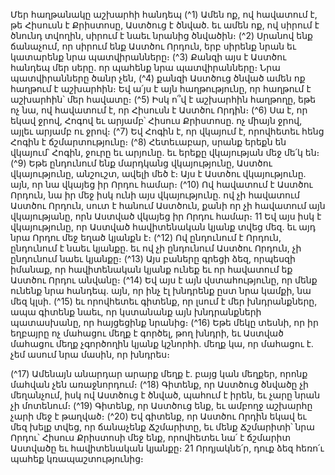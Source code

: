 
Մեր հաղթանակը աշխարհի հանդեպ
(^1) Ամեն ոք, ով հավատում է, թե Հիսուսն է Քրիստոսը, Աստծուց է ծնված. եւ ամեն ոք, ով սիրում է ծնունդ տվողին,
սիրում է նաեւ նրանից ծնվածին։
(^2) Սրանով ենք ճանաչում, որ սիրում ենք Աստծու Որդուն, երբ սիրենք նրան եւ կատարենք նրա պատվիրանները։
(^3) Քանզի այս է Աստծու հանդեպ մեր սերը. որ պահենք նրա պատվիրանները։ Նրա պատվիրանները ծանր չեն, (^4) քանզի
Աստծուց ծնված ամեն ոք հաղթում է աշխարհին։ Եվ ա՛յս է այն հաղթությունը, որ հաղթում է աշխարհին՝ մեր հավատը։
(^5) Իսկ ո՞վ է աշխարհին հաղթողը, եթե ոչ նա, ով հավատում է, որ Հիսուսն է Աստծու Որդին։
(^6) Սա է, որ եկավ ջրով, Հոգով եւ արյամբ՝ Հիսուս Քրիստոսը. ոչ միայն ջրով, այլեւ արյամբ ու ջրով։
(^7) Եվ Հոգին է, որ վկայում է, որովհետեւ հենց Հոգին է ճշմարտությունը։
(^8) Հետեւաբար, սրանք երեքն են վկայում՝ Հոգին, ջուրը եւ արյունը. եւ երեքը վկայության մեջ մե՛կ են։
(^9) Եթե ընդունում ենք մարդկանց վկայությունը, Աստծու վկայությունը, անշուշտ, ավելի մեծ է։ Այս է Աստծու
վկայությունը. այն, որ նա վկայեց իր Որդու համար։
(^10) Ով հավատում է Աստծու Որդուն, նա իր մեջ իսկ ունի այս վկայությունը. ով չի հավատում Աստծու Որդուն, սուտ
է հանում Աստծուն, քանի որ չի հավատում այն վկայությանը, որն Աստված վկայեց իր Որդու համար։ 11 Եվ այս իսկ է
վկայությունը, որ Աստված հավիտենական կյանք տվեց մեզ. եւ այդ նրա Որդու մեջ եղած կյանքն է։
(^12) Ով ընդունում է Որդուն, ընդունում է նաեւ կյանքը. եւ ով չի ընդունում Աստծու Որդուն, չի ընդունում նաեւ կյանքը։
(^13) Այս բաները գրեցի ձեզ, որպեսզի իմանաք, որ հավիտենական կյանք ունեք եւ որ հավատում եք Աստծու Որդու
անվանը։
(^14) Եվ այս է այն վստահությունը, որ մենք ունենք նրա հանդեպ. այն, որ ինչ էլ խնդրենք ըստ նրա կամքի, նա մեզ կլսի.
(^15) եւ որովհետեւ գիտենք, որ լսում է մեր խնդրանքները, ապա գիտենք նաեւ, որ կստանանք այն խնդրանքների
պատասխանը, որ հայցեցինք նրանից։
(^16) Եթե մեկը տեսնի, որ իր եղբայրը ոչ մահացու մեղք է գործել, թող խնդրի, եւ Աստված մահացու մեղք չգործողին
կյանք կշնորհի. մեղք կա, որ մահացու է. չեմ ասում նրա մասին, որ խնդրես։


(^17) Ամենայն անարդար արարք մեղք է. բայց կան մեղքեր, որոնք մահվան չեն առաջնորդում։
(^18) Գիտենք, որ Աստծուց ծնվածը չի մեղանչում, իսկ ով Աստծուց է ծնված, պահում է իրեն, եւ չարը նրան չի մոտենում։
(^19) Գիտենք, որ Աստծուց ենք, եւ ամբողջ աշխարհը չարի մեջ է թաղված։
(^20) Եվ գիտենք, որ Աստծու Որդին եկավ եւ մեզ խելք տվեց, որ ճանաչենք Ճշմարիտը, եւ մենք Ճշմարիտի՝ նրա Որդու՝
Հիսուս Քրիստոսի մեջ ենք, որովհետեւ նա՛ է ճշմարիտ Աստվածը եւ հավիտենական կյանքը։ 21 Որդյակնե՛ր, դուք ձեզ
հեռո՛ւ պահեք կռապաշտությունից։


